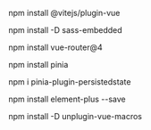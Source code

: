 npm install @vitejs/plugin-vue

npm install -D sass-embedded

npm install vue-router@4

npm install pinia

npm i pinia-plugin-persistedstate

npm install element-plus --save

npm install -D unplugin-vue-macros
